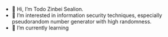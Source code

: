 - 👋 Hi, I’m Todo Zinbei Sealion.
- 👀 I’m interested in information security techniques, especially pseudorandom number generator with high randomness.
- 🌱 I’m currently learning 
